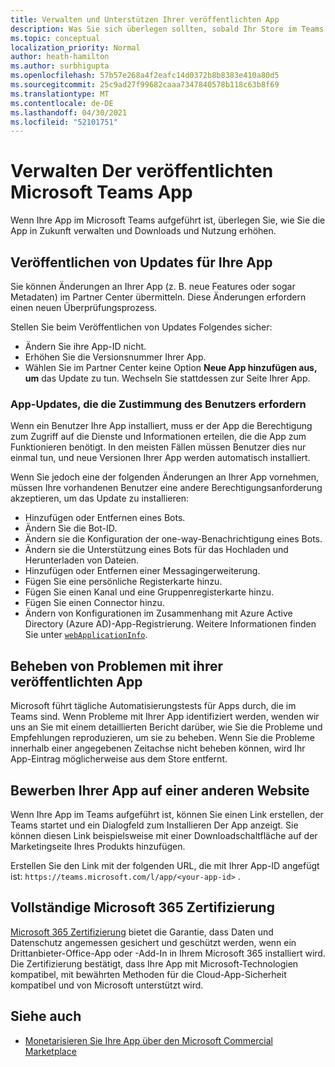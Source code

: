 ```yaml
---
title: Verwalten und Unterstützen Ihrer veröffentlichten App
description: Was Sie sich überlegen sollten, sobald Ihr Store im Teams und AppSource aufgeführt ist.
ms.topic: conceptual
localization_priority: Normal
author: heath-hamilton
ms.author: surbhigupta
ms.openlocfilehash: 57b57e268a4f2eafc14d0372b8b8383e410a80d5
ms.sourcegitcommit: 25c9ad27f99682caaa7347840578b118c63b8f69
ms.translationtype: MT
ms.contentlocale: de-DE
ms.lasthandoff: 04/30/2021
ms.locfileid: "52101751"
---
```

# <a name="maintain-your-published-microsoft-teams-app"></a>Verwalten Der veröffentlichten Microsoft Teams App

Wenn Ihre App im Microsoft Teams aufgeführt ist, überlegen Sie, wie Sie die App in Zukunft verwalten und Downloads und Nutzung erhöhen.

## <a name="publish-updates-to-your-app"></a>Veröffentlichen von Updates für Ihre App

Sie können Änderungen an Ihrer App (z. B. neue Features oder sogar Metadaten) im Partner Center übermitteln. Diese Änderungen erfordern einen neuen Überprüfungsprozess.

Stellen Sie beim Veröffentlichen von Updates Folgendes sicher:

* Ändern Sie ihre App-ID nicht.
* Erhöhen Sie die Versionsnummer Ihrer App.
* Wählen Sie im Partner Center keine Option **Neue App hinzufügen aus, um** das Update zu tun. Wechseln Sie stattdessen zur Seite Ihrer App.

### <a name="app-updates-requiring-user-consent"></a>App-Updates, die die Zustimmung des Benutzers erfordern

Wenn ein Benutzer Ihre App installiert, muss er der App die Berechtigung zum Zugriff auf die Dienste und Informationen erteilen, die die App zum Funktionieren benötigt. In den meisten Fällen müssen Benutzer dies nur einmal tun, und neue Versionen Ihrer App werden automatisch installiert.

Wenn Sie jedoch eine der folgenden Änderungen an Ihrer App vornehmen, müssen Ihre vorhandenen Benutzer eine andere Berechtigungsanforderung akzeptieren, um das Update zu installieren:

* Hinzufügen oder Entfernen eines Bots.
* Ändern Sie die Bot-ID.
* Ändern sie die Konfiguration der one-way-Benachrichtigung eines Bots.
* Ändern sie die Unterstützung eines Bots für das Hochladen und Herunterladen von Dateien.
* Hinzufügen oder Entfernen einer Messagingerweiterung.
* Fügen Sie eine persönliche Registerkarte hinzu.
* Fügen Sie einen Kanal und eine Gruppenregisterkarte hinzu.
* Fügen Sie einen Connector hinzu.
* Ändern von Konfigurationen im Zusammenhang mit Azure Active Directory (Azure AD)-App-Registrierung. Weitere Informationen finden Sie unter [`webApplicationInfo`](~/resources/schema/manifest-schema.md#webapplicationinfo).

## <a name="fix-issues-with-your-published-app"></a>Beheben von Problemen mit ihrer veröffentlichten App

Microsoft führt tägliche Automatisierungstests für Apps durch, die im Teams sind. Wenn Probleme mit Ihrer App identifiziert werden, wenden wir uns an Sie mit einem detaillierten Bericht darüber, wie Sie die Probleme und Empfehlungen reproduzieren, um sie zu beheben. Wenn Sie die Probleme innerhalb einer angegebenen Zeitachse nicht beheben können, wird Ihr App-Eintrag möglicherweise aus dem Store entfernt.

## <a name="promote-your-app-on-another-site"></a>Bewerben Ihrer App auf einer anderen Website

Wenn Ihre App im Teams aufgeführt ist, können Sie einen Link erstellen, der Teams startet und ein Dialogfeld zum Installieren Der App anzeigt. Sie können diesen Link beispielsweise mit einer Downloadschaltfläche auf der Marketingseite Ihres Produkts hinzufügen.

Erstellen Sie den Link mit der folgenden URL, die mit Ihrer App-ID angefügt ist: `https://teams.microsoft.com/l/app/<your-app-id>` .

## <a name="complete-microsoft-365-certification"></a>Vollständige Microsoft 365 Zertifizierung

[Microsoft 365 Zertifizierung](/microsoft-365-app-certification/docs/certification) bietet die Garantie, dass Daten und Datenschutz angemessen gesichert und geschützt werden, wenn ein Drittanbieter-Office-App oder -Add-In in Ihrem Microsoft 365 installiert wird. Die Zertifizierung bestätigt, dass Ihre App mit Microsoft-Technologien kompatibel, mit bewährten Methoden für die Cloud-App-Sicherheit kompatibel und von Microsoft unterstützt wird.

## <a name="see-also"></a>Siehe auch

* [Monetarisieren Sie Ihre App über den Microsoft Commercial Marketplace](/office/dev/store/monetize-addins-through-microsoft-commercial-marketplace)
